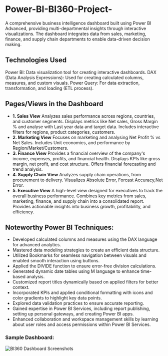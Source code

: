 # Power-BI-BI360-Project-
A comprehensive business intelligence dashboard built using Power BI Advanced, providing multi-departmental insights through interactive visualizations. The dashboard integrates data from sales, marketing, finance, and supply chain departments to enable data-driven decision making.
## Technologies Used
Power BI: Data visualization tool for creating interactive dashboards.
DAX (Data Analysis Expressions): Used for creating calculated columns, measures, and custom visuals.
Power Query: For data extraction, transformation, and loading (ETL process).
## Pages/Views in the Dashboard
- **1. Sales View**
Analyzes sales performance across regions, countries, and customer segments.
Displays metrics like Net sales, Gross Margin % and analyse with Last year data and target data.
Includes interactive filters for regions, product categories, customers.
- **2. Marketing View**
Focuses on marketing and analysing Net Profit % vs Net Sales.
Includes Unit economics, and performance by Region/Market/Customers.
- **3. Finance View**
Provides a financial overview of the company's income, expenses, profits, and financial health.
Displays KPIs like gross margin, net profit, and cost structure.
Offers financial forecasting and trend analysis.
- **4. Supply Chain View**
Analyzes supply chain operations, from procurement to delivery.
Visualizes Absolute Error, Forcast Accuracy,Net Error.
- **5. Executive View**
A high-level view designed for executives to track the overall business performance.
Combines key metrics from sales, marketing, finance, and supply chain into a consolidated report.
Provides actionable insights into business growth, profitability, and efficiency.
## Noteworthy Power BI Techniques:
- Developed calculated columns and measures using the DAX language for advanced analytics.
- Mastered data modeling strategies to create an efficient data structure.
- Utilized Bookmarks for seamless navigation between visuals and enabled smooth interaction using buttons.
- Applied the DIVIDE function to ensure error-free division calculations.
- Generated dynamic date tables using M language to enhance time-based analysis.
- Customized report titles dynamically based on applied filters for better context.
- Incorporated KPIs and applied conditional formatting with icons and color gradients to highlight key data points.
- Explored data validation practices to ensure accurate reporting.
- Gained expertise in Power BI Services, including report publishing, setting up personal gateways, and creating Power BI apps.
- Enhanced collaboration and workspace management skills by learning about user roles and access permissions within Power BI Services.
### Sample Dashboard:
![BI360 Dashboard Screenshots](Dashboard/Screenshots/)

